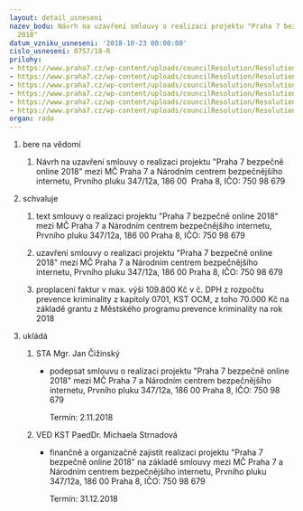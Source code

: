 ```yaml
---
layout: detail_usneseni
nazev_bodu: Návrh na uzavření smlouvy o realizaci projektu "Praha 7 bezpečně online
  2018"
datum_vzniku_usneseni: '2018-10-23 00:00:00'
cislo_usneseni: 0757/18-R
prilohy:
- https://www.praha7.cz/wp-content/uploads/councilResolution/Resolutions/30300/export/duvodovazpravazverejnit~400789.doc
- https://www.praha7.cz/wp-content/uploads/councilResolution/Resolutions/30300/export/SmlKyberkriminalita_EF20181018~400788.doc
- https://www.praha7.cz/wp-content/uploads/councilResolution/Resolutions/30300/export/projektpriloha~400787.docx
- https://www.praha7.cz/wp-content/uploads/councilResolution/Resolutions/30300/export/vypis859282~400786.pdf
- https://www.praha7.cz/wp-content/uploads/councilResolution/Resolutions/30300/export/Navrh_na_podani_zadosti_MC_Praha_7_o_dotace_na_projekty_Praha_7_Bezpecne_online_2018_Bezpecne_prazdniny_2018_a_Uz_si_rozumime_2018_v_ramci_Mestskeho_programu_prevence_kriminality_na_rok_2018_v_hl_m_Praze~400785.pdf
- https://www.praha7.cz/wp-content/uploads/councilResolution/Resolutions/30300/export/export~401705.pdf
organ: rada
---
```

<ol id="urzList" class="urzList_view"><li class="urzClass1" id=""><span name="1">bere na vědomí</span><ol class="urzOlClass decimal "><li class="urzClass2" id="" style="text-align: left;"><span><p>Návrh na uzavření smlouvy o realizaci projektu "Praha 7 bezpečně online 2018" mezi MČ Praha 7 a Národním centrem bezpečnějšího internetu, Prvního pluku 347/12a, 186 00&nbsp; Praha 8, IČO: 750 98 679<br></p></span></li></ol></li><li class="urzClass1" id=""><span name="24">schvaluje</span><ol class="urzOlClass decimal "><li class="urzClass2" id="" style="text-align: left;"><span><p>text smlouvy o realizaci projektu "Praha 7 bezpečně online 2018" mezi MČ Praha 7 a Národním centrem bezpečnějšího internetu, Prvního pluku 347/12a, 186 00 Praha 8, IČO: 750 98 679</p></span></li><li class="urzClass2" id="" style="text-align: left;"><span><p>uzavření smlouvy o realizaci projektu "Praha 7 bezpečně online 2018" mezi MČ Praha 7 a Národním centrem bezpečnějšího internetu, Prvního pluku 347/12a, 186 00 Praha 8, IČO: 750 98 679</p></span></li><li class="urzClass2" id="" style="text-align: left;"><span><p>proplacení faktur v max. výši 109.800 Kč v č. DPH z rozpočtu prevence kriminality z kapitoly 0701, KST OCM, z toho 70.000 Kč na základě grantu z Městského programu prevence kriminality na rok 2018</p></span></li></ol></li><li class="urzClass1" id="urzUkoly"><span name="1">ukládá</span><ol class="urzOlClass"><li class="urzClass2"><span><p>STA Mgr. Jan Čižinský</p></span><ul class="urzUlClass"><li class="urzClass3"><span><p>podepsat smlouvu o realizaci projektu "Praha 7 bezpečně online 2018" mezi MČ Praha 7 a Národním centrem bezpečnějšího internetu, Prvního pluku 347/12a, 186 00  Praha 8, IČO: 750 98 679</p></span><span class="urzUkolTermin">  Termín:&nbsp;2.11.2018</span></li></ul></li><li class="urzClass2"><span><p>VED KST PaedDr. Michaela Strnadová</p></span><ul class="urzUlClass"><li class="urzClass3"><span><p>finančně a organizačně zajistit realizaci projektu "Praha 7 bezpečně online 2018" na základě smlouvy mezi MČ Praha 7 a Národním centrem bezpečnějšího internetu, Prvního pluku 347/12a, 186 00  Praha 8, IČO: 750 98 679</p></span><span class="urzUkolTermin">  Termín:&nbsp;31.12.2018</span></li></ul></li></ol></li></ol>